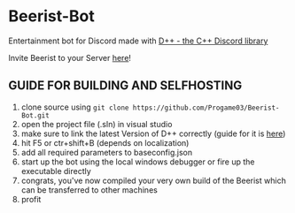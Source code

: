 # Beerist-Bot
Entertainment bot for Discord made with [D++ - the C++ Discord library](https://dpp.dev)

Invite Beerist to your Server [here](https://top.gg/bot/846722660523180042)!

## GUIDE FOR BUILDING AND SELFHOSTING

1. clone source using `git clone https://github.com/Progame03/Beerist-Bot.git`
2. open the project file (.sln) in visual studio
3. make sure to link the latest Version of D++ correctly (guide for it is [here](https://dpp.dev/build-a-discord-bot-windows-visual-studio.html))
4. hit F5 or ctr+shift+B (depends on localization)
5. add all required parameters to baseconfig.json
6. start up the bot using the local windows debugger or fire up the executable directly
7. congrats, you've now compiled your very own build of the Beerist which can be transferred to other machines
8. profit

